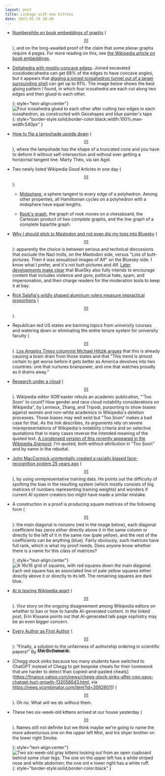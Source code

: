 ```yaml
---
layout: post
title: Linkage with new kittens
date: 2023-05-15 20:49
---
```

* [Numberphile on book embeddings of graphs](https://www.youtube.com/watch?v=qw2Pl_Nk3CA) <span style="white-space:nowrap">([$$\mathbb{M}$$](https://mathstodon.xyz/@11011110/110297702978465385)),</span> and on the long-awaited proof of the claim that some planar graphs require 4 pages. For more reading on this, see [the Wikipedia article on book embeddings](https://en.wikipedia.org/wiki/Book_embedding).

* [Deltahedra with mostly-concave edges](https://mathstodon.xyz/@DavidKButler/110295691782655688). Joined excavated icosidodecahedra can get 68% of the edges to have concave angles, but it appears that [digging a joined-icosahedron tunnel out of a larger surrounding shell](https://mathstodon.xyz/@11011110/110301119819252894) can get up to 91%. The image below shows the best gluing pattern I found, in which four icosahedra are each cut along two edges and then glued to each other.

  {: style="text-align:center"}
![Four icosahedra glued to each other after cutting two edges in each icosahedron, as constructed with Geoshapes and blue painter's tape]({{site.baseurl}}/assets/2023/4-icosahedra-m.jpg){: style="border-style:solid;border-color:black;width:100%;max-width:540px" }

* [How to flip a lampshade upside down](https://guests.mpim-bonn.mpg.de/tmarty/lampshade/) <span style="white-space:nowrap">([$$\mathbb{M}$$](https://mathstodon.xyz/@Ianagol/110283089447566099)),</span> where the lampshade has the shape of a truncated cone and you have to deform it without self-intersection and without ever getting a horizontal tangent line. Marty Théo, via Ian Agol.

* Two newly listed Wikipedia Good Articles in one day <span style="white-space:nowrap">([$$\mathbb{M}$$](https://mathstodon.xyz/@11011110/110314349409696124)):</span>

  * [Midsphere](https://en.wikipedia.org/wiki/Midsphere), a sphere tangent to every edge of a polyhedron. Among other properties, all Hamiltonian cycles on a polyhedron with a midsphere have equal lengths.

  * [Rook's graph](https://en.wikipedia.org/wiki/Rook%27s_graph), the graph of rook moves on a chessboard, the Cartesian product of two complete graphs, and the line graph of a complete bipartite graph.

* [Why I should stick to Mastodon and not even dip my toes into Bluesky](https://crookedtimber.org/2023/05/05/the-protestant-ethic-and-the-spirit-of-mastodon/) <span style="white-space:nowrap">([$$\mathbb{M}$$](https://mathstodon.xyz/@11011110/110317325665994068)):</span> apparently the choice is between serious and technical discussions that exclude the Nazi trolls, on the Mastodon side, versus "Lots of butt-pictures. Then it was sexualized images of Alf" on the Bluesky side. I know what I prefer, and it's not butt-pictures and Alf. [Later developments make clear](https://mathstodon.xyz/@sc_griffith/110339669575590399) that BlueSky also fully intends to encourage content that includes violence and gore, political hate, spam, and impersonation, and then charge readers for the moderation tools to keep it at bay.

* [Rick Salafia's wildly shaped aluminum rulers measure impractical proportions](https://www.thisiscolossal.com/2023/04/rick-salafia-instruments/) <span style="white-space:nowrap">([$$\mathbb{M}$$](https://mathstodon.xyz/@colossal@mastodon.art/110294786724701441)).</span>

* Republican-led US states are banning topics from university courses and watering down or eliminating the entire tenure system for university faculty <span style="white-space:nowrap">([$$\mathbb{M}$$](https://mathstodon.xyz/@11011110/110328562153783445)).</span> [_Los Angeles Times_ columnist Michael Hiltzik argues](https://www.latimes.com/business/story/2023-05-02/red-state-efforts-to-dumb-down-their-universities-will-provoke-a-brain-drain) that this is already causing a brain drain from those states and that "This trend is almost certain to get worse before it gets better as America devolves into two countries: one that nurtures brainpower, and one that watches proudly as it drains away."

* [Research under a cloud](https://en.wikipedia.org/wiki/User:XOR%27easter/Research_under_a_cloud) <span style="white-space:nowrap">([$$\mathbb{M}$$](https://mathstodon.xyz/@11011110/110334174400159711)).</span> Wikipedia editor XOR'easter rebuts an academic publication, "'Too Soon' to count? How gender and race cloud notability considerations on Wikipedia", by Lemieux, Zhang, and Tripodi, purporting to show biases against women and non-white academics in Wikipedia's deletion processes. Those biases may well exist but "Too Soon" makes a bad case for that. As the link describes, its arguments rely on severe misrepresentations of Wikipedia's notability criteria and on selective quotations that in many cases reverse the intended meaning of the quoted text. [A condensed version of this recently appeared in the Wikipedia _Signpost_](https://en.wikipedia.org/wiki/Wikipedia:Wikipedia_Signpost/2023-05-08/Recent_research). I'm quoted, both without attribution in "Too Soon" and by name in the rebuttal.

* [John MacCormick unintentially created a racially biased face-recognition system 25 years ago](https://theconversation.com/i-unintentionally-created-a-biased-ai-algorithm-25-years-ago-tech-companies-are-still-making-the-same-mistake-203734) <span style="white-space:nowrap">([$$\mathbb{M}$$](https://mathstodon.xyz/@divbyzero/110339079855421480)),</span> by using unrepresentative training data. He points out the difficulty of spotting the bias in the resulting system (which mostly consists of big matrices of numbers representing training weights) and wonders if current AI system creators too might have made a similar mistake.

* A construction in a proof is producing square matrices of the following form <span style="white-space:nowrap">([$$\mathbb{M}$$](https://mathstodon.xyz/@11011110/110342481111834804)):</span> the main diagonal is nonzero (red in the image below), each diagonal coefficient has zeros either directly above it in the same column or directly to the left of it in the same row (pale yellow), and the rest of the coefficients can be anything (blue). Fairly obviously, such matrices have full rank, which is what my proof needs. Does anyone know whether there is a name for this class of matrices?

  {: style="text-align:center"}
![A 16x16 grid of squares, with red squares down the main diagonal. Each red square has an associated line of pale yellow squares either directly above it or directly to its left. The remaining squares are dark blue.]({{site.baseurl}}/assets/2023/arrow-matrix.svg)

* [AI is tearing Wikipedia apart](https://www.vice.com/en/article/v7bdba/ai-is-tearing-wikipedia-apart) <span style="white-space:nowrap">([$$\mathbb{M}$$](https://mathstodon.xyz/@kissane@mstdn.social/110328423198247971)).</span> _Vice_ story on the ongoing disagreement among Wikipedia editors on whether to ban or how to handle AI-generated content. In the linked post, Erin Kissane points out that AI-generated talk page sophistry may be an even bigger concern.

* [Every Author as First Author](https://arxiv.org/abs/2304.01393) <span style="white-space:nowrap">([$$\mathbb{M}$$](https://mathstodon.xyz/@blinry@chaos.social/110339453201148214)):</span> "Finally, a solution to the unfairness of authorship ordering in scientific papers!" By <span style="position:relative;margin-left:0.3em"><span style="position:absolute;top:-0.45ex;white-space:nowrap">Erik Demaine &amp; </span><span style="position:absolute;top:-0.45ex;white-space:nowrap">Martin Demaine.</span></span>

* [Chegg stock sinks because too many students have switched to ChatGPT instead of Chegg to get bespoke cheats for their homework that are harder to detect than copied-and-pasted cheats](https://finance.yahoo.com/news/chegg-stock-sinks-after-ceo-says-chatgpt-hurt-growth-132058643.html, via https://news.ycombinator.com/item?id=35929011) <span style="white-space:nowrap">([$$\mathbb{M}$$](https://mathstodon.xyz/@11011110/110369753489873480)).</span> Oh no. What will we do without them.

* These two six-week-old kittens arrived at our house yesterday <span style="white-space:nowrap">([$$\mathbb{M}$$](https://mathstodon.xyz/@11011110/110370860159231187)).</span>  Names still not definite but we think maybe we're going to name the more adventurous one on the upper left Mist, and his shyer brother on the lower right Smoke.

  {: style="text-align:center"}
![Two six-week-old gray kittens looking out from an open cupboard behind some chair legs. The one on the upper left has a white striped nose and white abdomen; the one ont e lower right has a white ruff.](https://www.ics.uci.edu/~eppstein/pix/2newkittens/Kittens-m.jpg){: style="border-style:solid;border-color:black" }